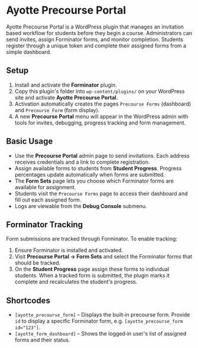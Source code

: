 # Ayotte Precourse Portal

Ayotte Precourse Portal is a WordPress plugin that manages an invitation based workflow for students before they begin a course. Administrators can send invites, assign Forminator forms, and monitor completion. Students register through a unique token and complete their assigned forms from a simple dashboard.

## Setup

1. Install and activate the **Forminator** plugin.
2. Copy this plugin's folder into `wp-content/plugins/` on your WordPress site and activate **Ayotte Precourse Portal**.
3. Activation automatically creates the pages `Precourse Forms` (dashboard) and `Precourse Form` (form display).
4. A new **Precourse Portal** menu will appear in the WordPress admin with tools for invites, debugging, progress tracking and form management.

## Basic Usage

- Use the **Precourse Portal** admin page to send invitations. Each address receives credentials and a link to complete registration.
- Assign available forms to students from **Student Progress**. Progress percentages update automatically when forms are submitted.
- The **Form Sets** page lets you choose which Forminator forms are available for assignment.
- Students visit the `Precourse Forms` page to access their dashboard and fill out each assigned form.
- Logs are viewable from the **Debug Console** submenu.

## Forminator Tracking

Form submissions are tracked through Forminator. To enable tracking:

1. Ensure Forminator is installed and activated.
2. Visit **Precourse Portal → Form Sets** and select the Forminator forms that should be tracked.
3. On the **Student Progress** page assign these forms to individual students. When a tracked form is submitted, the plugin marks it complete and recalculates the student's progress.

## Shortcodes

- ``[ayotte_precourse_form]`` – Displays the built‑in precourse form. Provide `id` to display a specific Forminator form, e.g. ``[ayotte_precourse_form id="123"]``.
- ``[ayotte_form_dashboard]`` – Shows the logged‑in user's list of assigned forms and their status.

